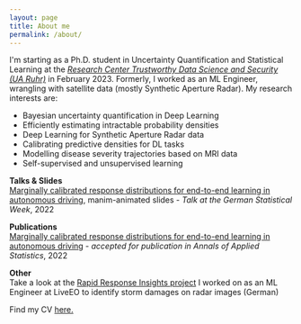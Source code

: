 ```yaml
---
layout: page
title: About me
permalink: /about/
---
```


I'm starting as a  Ph.D. student in Uncertainty Quantification and Statistical Learning at the *[Research Center Trustworthy Data Science and Security (UA Ruhr)](https://rc-trust.ai/)* in February 2023. Formerly, I worked as an ML Engineer, wrangling with satellite data (mostly Synthetic Aperture Radar).
My research interests are:
- Bayesian uncertainty quantification in Deep Learning
- Efficiently estimating intractable probability densities 
- Deep Learning for Synthetic Aperture Radar data
- Calibrating predictive densities for DL tasks
- Modelling disease severity trajectories based on MRI data
- Self-supervised and unsupervised learning

**Talks & Slides**<br>
[Marginally calibrated response distributions for end-to-end learning in autonomous driving](https://clarahoffmann.github.io/ete-presentation/), manim-animated slides - *Talk at the German Statistical Week*, 2022

**Publications**<br>
[Marginally calibrated response distributions for end-to-end learning in autonomous driving](https://arxiv.org/abs/2110.01050) - *accepted for publication in Annals of Applied Statistics*, 2022

**Other**<br>
Take a look at the [Rapid Response Insights project]((https://www.youtube.com/watch?v=4E24OPviN0k)) I worked on as an ML Engineer at LiveEO to identify storm damages on radar images (German)

Find my CV  <a href="https://clarahoffmann.github.io/clarahoffmann/cv/CV_Clara_Hoffmann.pdf" target="_blank">here.</a>
